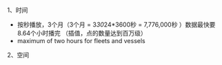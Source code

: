 1、时间
* 按秒播放，3个月（3个月 = 3*30*24*3600秒 = 7,776,000秒 ）数据最快要8.64个小时播完  （插值，点的数量达到百万级）
* maximum of two hours for fleets and vessels

2、空间

